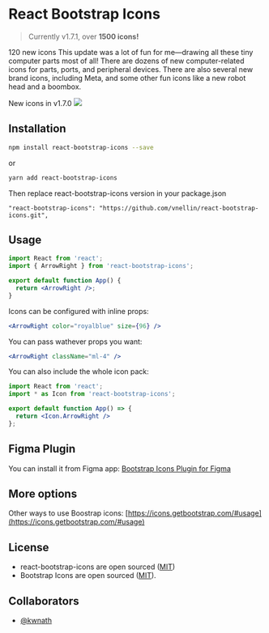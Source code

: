 # React Bootstrap Icons

> Currently v1.7.1, over **1500 icons!**

120 new icons
This update was a lot of fun for me—drawing all these tiny computer parts most of all! There are dozens of new computer-related icons for parts, ports, and peripheral devices. There are also several new brand icons, including Meta, and some other fun icons like a new robot head and a boombox.

New icons in v1.7.0
<img src="https://blog.getbootstrap.com/assets/img/2021/11/icons-v170.png">

## Installation

```bash
npm install react-bootstrap-icons --save
```

or

```bash
yarn add react-bootstrap-icons
```

Then replace react-bootstrap-icons version in your package.json 
 ```
 "react-bootstrap-icons": "https://github.com/vnellin/react-bootstrap-icons.git",
 ```

## Usage

```jsx
import React from 'react';
import { ArrowRight } from 'react-bootstrap-icons';

export default function App() {
  return <ArrowRight />;
}
```

Icons can be configured with inline props:

```jsx
<ArrowRight color="royalblue" size={96} />
```

You can pass wathever props you want:

```jsx
<ArrowRight className="ml-4" />
```

You can also include the whole icon pack:

```jsx
import React from 'react';
import * as Icon from 'react-bootstrap-icons';

export default function App() => {
  return <Icon.ArrowRight />
};
```

## Figma Plugin

You can install it from Figma app: [Bootstrap Icons Plugin for Figma](https://www.figma.com/community/plugin/868341386266170307/Bootstrap-Icons)

## More options

Other ways to use Boostrap icons: [https://icons.getbootstrap.com/#usage](https://icons.getbootstrap.com/#usage)

## License

- react-bootstrap-icons are open sourced ([MIT](https://github.com/ismamz/react-bootstrap-icons/blob/master/LICENSE.md))
- Bootstrap Icons are open sourced ([MIT](https://github.com/twbs/icons/blob/main/LICENSE.md)).

## Collaborators

- [@kwnath](https://github.com/kwnath)
